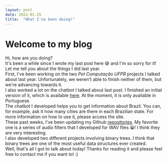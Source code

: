 ```yaml
---
layout: post
date: 2022-01-25
title:  "What I've been doing!"
---
```


# Welcome to my blog

Hi, how are you doing?  
It's been a while since I wrote my last post here 😅 and I'm so sorry for it! Let me tell you about the things I did last year.  
First, I've been working on the two *Pet Computação UFPR* projects I talked about last year. Unfortunately, we weren't able to finish neither of them, but we're advancing towards it.  
I also worked a lot on the chatbot I talked about last post. I finished an initial version of it, which is available [here](https://biod.c3sl.ufpr.br/chatbot/admin). At the moment, it is only available in Portuguese.  
The chatbot I developed helps you to get information about Brazil. You can, for example, ask it how many cities are there in each Brazilian state. For more information on how to use it, please access the site.  
These past weeks, I've been updating my Github [repositories](https://github.com/leonokida). My favorite one is a series of audio filters that I developed for WAV files 😀! I think they are very interesting.  
I also developed two different projects involving binary trees. I think that binary trees are one of the most useful data structures ever created.  
Well, that's all I got to talk about today! Thanks for reading it and please feel free to contact me if you want to! :)
